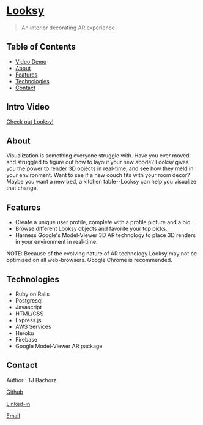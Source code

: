 # [Looksy](https://looksy-7468b.web.app/)

>An interior decorating AR experience

## Table of Contents
* [Video Demo](#intro-video)
* [About](#about)
* [Features](#features)
* [Technologies](#technologies)
* [Contact](#contact)

## Intro Video

[Check out Looksy!](https://www.youtube.com/watch?v=HPJ6KVPMPac)

## About 

Visualization is something everyone struggle with.  Have you ever moved and struggled to figure out how to layout your new abode?  Looksy gives you the power to render 3D objects in real-time, and see how they meld in your environment.  Want to see if a new couch fits with your room decor?  Maybe you want a new bed, a kitchen table--Looksy can help you visualize that change.

## Features

* Create a unique user profile, complete with a profile picture and a bio.
* Browse different Looksy objects and favorite your top picks.
* Harness Google's Model-Viewer 3D AR technology to place 3D renders in your environment in real-time.

NOTE:  Because of the evolving nature of AR technology Looksy may not be optimized on all web-browsers.  Google Chrome is recommended.

## Technologies

* Ruby on Rails
* Postgresql
* Javascript
* HTML/CSS
* Express.js
* AWS Services
* Heroku
* Firebase
* Google Model-Viewer AR package

## Contact 

Author : TJ Bachorz

[Github](https://github.com/TJBachorz)

[Linked-in](https://www.linkedin.com/in/tjbachorz/)

[Email](tjbachorz@gmail.com)
